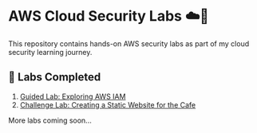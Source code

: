 # AWS Cloud Security Labs ☁️🔐

This repository contains hands-on AWS security labs as part of my cloud security learning journey.

## 🚀 Labs Completed

1. [Guided Lab: Exploring AWS IAM](./Lab-01-Exploring-AWS-IAM)
2. [Challenge Lab: Creating a Static Website for the Cafe](./Lab-02-Static-Cafe-Website)

More labs coming soon...
